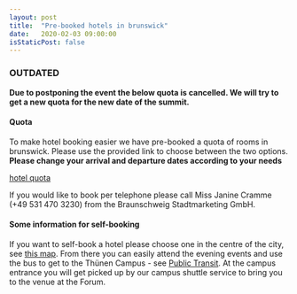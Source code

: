 ```yaml
---
layout: post
title:  "Pre-booked hotels in brunswick"
date:   2020-02-03 09:00:00
isStaticPost: false
---
```

### OUTDATED

**Due to postponing the event the below quota is cancelled. We will try to get a new quota for the new date of the summit.**

#### Quota
To make hotel booking easier we have pre-booked a quota of rooms in brunswick. Please use the provided link to choose between the two options. **Please change your arrival and departure dates according to your needs**

[hotel quota](http://web4.deskline.net/GeoNode/en/accommodation/qfind?selNumberOfUnits=1&selArrivalDate=20200511&selNights=3&selAdultsSearchline1=1&customMarker=&customMarkerLat=&customMarkerLong)

If you would like to book per telephone please call Miss Janine Cramme (+49 531 470 3230) from the Braunschweig Stadtmarketing GmbH.

#### Some information for self-booking
If you want to self-book a hotel please choose one in the centre of the city, see [this map](https://www.braunschweig.de/english/touristservice/hotels/map.php). From there you can easily attend the evening events and use the bus to get to the Thünen Campus - see [Public Transit](https://summit.geonode.org/logistics/). At the campus entrance you will get picked up by our campus shuttle service to bring you to the venue at the Forum.

